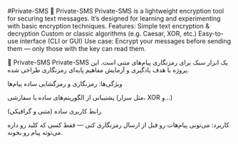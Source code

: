 #Private-SMS
🔐 Private-SMS Private-SMS is a lightweight encryption tool for securing text messages. It’s designed for learning and experimenting with basic encryption techniques.  Features: Simple text encryption & decryption  Custom or classic algorithms (e.g. Caesar, XOR, etc.)  Easy-to-use interface (CLI or GUI)  Use case: Encrypt your messages before sending them — only those with the key can read them.

🔐 Private-SMS
Private-SMS یک ابزار سبک برای رمزنگاری پیام‌های متنی است. این پروژه با هدف یادگیری و آزمایش مفاهیم پایه‌ای رمزنگاری طراحی شده.

ویژگی‌ها:
رمزنگاری و رمزگشایی ساده پیام‌ها

پشتیبانی از الگوریتم‌های ساده یا سفارشی (مثل سزار، XOR و...)

رابط کاربری ساده (متنی و گرافیکی)

کاربرد:
می‌تونی پیام‌هات رو قبل از ارسال رمزنگاری کنی — فقط کسی که کلید رو داره می‌تونه پیام رو بخونه.
